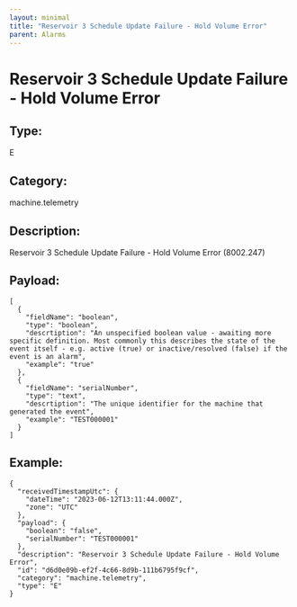 ```yaml
---
layout: minimal
title: "Reservoir 3 Schedule Update Failure - Hold Volume Error"
parent: Alarms
---
```


# Reservoir 3 Schedule Update Failure - Hold Volume Error

## Type:

E

## Category:

machine.telemetry

## Description: 

Reservoir 3 Schedule Update Failure - Hold Volume Error (8002.247)

## Payload:

```
[
  {
    "fieldName": "boolean",
    "type": "boolean",
    "descrtiption": "An unspecified boolean value - awaiting more specific definition. Most commonly this describes the state of the event itself - e.g. active (true) or inactive/resolved (false) if the event is an alarm",
    "example": "true"
  },
  {
    "fieldName": "serialNumber",
    "type": "text",
    "descrtiption": "The unique identifier for the machine that generated the event",
    "example": "TEST000001"
  }
]
```

## Example:

```
{
  "receivedTimestampUtc": {
    "dateTime": "2023-06-12T13:11:44.000Z",
    "zone": "UTC"
  },
  "payload": {
    "boolean": "false",
    "serialNumber": "TEST000001"
  },
  "description": "Reservoir 3 Schedule Update Failure - Hold Volume Error",
  "id": "d6d0e09b-ef2f-4c66-8d9b-111b6795f9cf",
  "category": "machine.telemetry",
  "type": "E"
}
```
